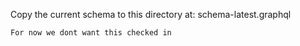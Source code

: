 Copy the current schema to this directory at:
schema-latest.graphql

    For now we dont want this checked in
